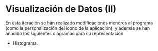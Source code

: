 # Visualización de Datos (II)

En esta iteración se han realizado modificaciones menores al programa (como la personalización del icono de la aplicación), y además se han añadido los siguientes diagramas para su representación:

* Histograma.
